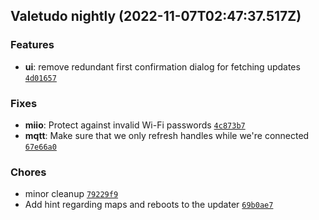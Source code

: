 ## Valetudo nightly (2022-11-07T02:47:37.517Z)

### Features

- **ui**: remove redundant first confirmation dialog for fetching updates [`4d01657`](https://github.com/Hypfer/Valetudo/commit/4d01657e9cf196bda0b44fb3b051853c9fecdf6a)

### Fixes

- **miio**: Protect against invalid Wi-Fi passwords [`4c873b7`](https://github.com/Hypfer/Valetudo/commit/4c873b71827c9bf8830fc30b7a6d6ee4d1aae2ca)
- **mqtt**: Make sure that we only refresh handles while we're connected [`67e66a0`](https://github.com/Hypfer/Valetudo/commit/67e66a0ee38007fbe9a2e9dabedecb525ac9f266)

### Chores

- minor cleanup [`79229f9`](https://github.com/Hypfer/Valetudo/commit/79229f99f690358488d7f97db1fbe8ee6f4711c5)
- Add hint regarding maps and reboots to the updater [`69b0ae7`](https://github.com/Hypfer/Valetudo/commit/69b0ae7aafb9c3621f7c10d0b3ffbcbbc637bd6b)
